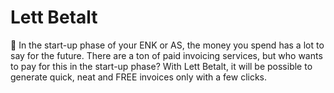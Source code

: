 # Lett Betalt
🤑 In the start-up phase of your ENK or AS, the money you spend has a lot to say for the future. There are a ton of paid invoicing services, but who wants to pay for this in the start-up phase? With Lett Betalt, it will be possible to generate quick, neat and FREE invoices only with a few clicks.
